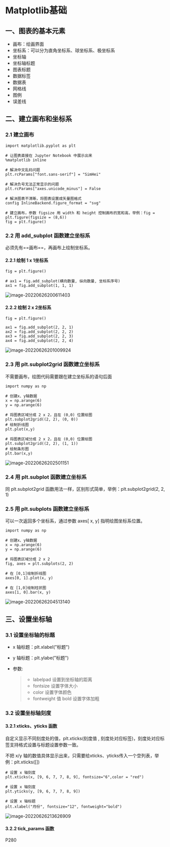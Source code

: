 # Matplotlib基础

## 一、图表的基本元素

- 画布：绘画界面
- 坐标系：可以分为直角坐标系、球坐标系、极坐标系
- 坐标轴
- 坐标轴标题
- 图表标题
- 数据标签
- 数据表
- 网格线
- 图例
- 误差线

## 二、建立画布和坐标系

### 2.1 建立画布

```
import matplotlib.pyplot as plt

# 让图表直接在 Jupyter Notebook 中展示出来
%matplotlib inline

# 解决中文乱码问题
plt.rcParams["font.sans-serif"] = "SimHei"

# 解决负号无法正常显示的问题
plt.rcParams["axes.unicode_minus"] = False

# 解决图表不清晰，将图表设置成矢量图格式
config InlineBackend.figure_format = "svg"

# 建立画布，参数 figsize 用 width 和 height 控制画布的宽和高，举例：fig = plt.figure(figsize = (8,6))
fig = plt.figure()

```

### 2.2 用 add_subplot 函数建立坐标系

必须先有==画布==，再画布上绘制坐标系。

#### 2.2.1 绘制 1 x 1坐标系

```
fig = plt.figure()

# ax1 = fig.add_subplot(横向数量, 纵向数量, 坐标系序号)
ax1 = fig.add_subplot(1, 1, 1)
```



![image-20220626200611403](imge/Matplotlib基础.assets/image-20220626200611403.png)

#### 2.2.2 绘制 2 x 2坐标系

```
fig = plt.figure()

ax1 = fig.add_subplot(2, 2, 1)
ax2 = fig.add_subplot(2, 2, 2)
ax3 = fig.add_subplot(2, 2, 3)
ax4 = fig.add_subplot(2, 2, 4)

```

![image-20220626201009924](imge/Matplotlib基础.assets/image-20220626201009924.png)

### 2.3 用 plt.subplot2grid 函数建立坐标系

不需要画布，绘图代码需要跟在建立坐标系的语句后面

```
import numpy as np

# 创建x、y轴数据
x = np.arange(6)
y = np.arange(6)

# 将图表区域分成 2 x 2，且在 (0,0) 位置绘图
plt.subplot2grid((2, 2), (0, 0))
# 绘制折线图
plt.plot(x,y)

# 将图表区域分成 2 x 2，且在 (0,0) 位置绘图
plt.subplot2grid((2, 2), (1, 1))
# 绘制条形图
plt.bar(x,y)

```

![image-20220626202501151](imge/Matplotlib基础.assets/image-20220626202501151.png)

### 2.4 用 plt.subplot 函数建立坐标系

同 plt.subplot2grid 函数用法一样，区别形式简单，举例：plt.subplot2grid(2, 2, 1)

### 2.5 用 plt.subplots 函数建立坐标系

可以一次返回多个坐标系，通过参数 axes[ x, y] 指明绘图坐标系位置。

```
import numpy as np

# 创建x、y轴数据
x = np.arange(6)
y = np.arange(6)

# 将图表区域分成 2 x 2
fig, axes = plt.subplots(2, 2)

# 在 [0,1]绘制折线图
axes[0, 1].plot(x, y)

# 在 [1,0]绘制柱状图
axes[1, 0].bar(x, y)
```



![image-20220626204513140](imge/Matplotlib基础.assets/image-20220626204513140.png)

## 三、设置坐标轴

### 3.1 设置坐标轴的标题

- x 轴标题：plt.xlabel("标题")

- y 轴标题：plt.ylabe("标题")

- 参数:

  > - labelpad 设置到坐标轴的距离
  > - fontsize 设置字体大小
  > - color 设置字体颜色
  > - fontweight 值 bold 设置字体加粗

### 3.2 设置坐标轴刻度

#### 3.2.1 xticks、yticks 函数

自定义显示不同刻度处的值，plt.xticks(刻度值 , 刻度处对应标签)，刻度处对应标签支持格式设置与标题设置参数一致。

不把 x/y 轴的数值具体显示出来，只需要给xticks、yticks传入一个空列表，举例：plt.xticks([])

```
# 设置 x 轴刻度
plt.xticks(x, [9, 6, 7, 7, 8, 9], fontsize="6",color = "red")

# 设置 x 轴刻度
plt.yticks(y, [9, 6, 7, 7, 8, 9])

# 设置 x 轴标题
plt.xlabel("月份", fontsize="12", fontweight="bold")
```

![image-20220626213626909](imge/Matplotlib基础.assets/image-20220626213626909.png)

#### 3.2.2 tick_params 函数

P280
